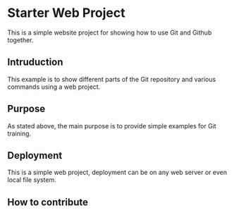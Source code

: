 # Starter Web Project

This is a simple website project for showing how to use Git and Github together. 

## Intruduction

This example is to show different parts of the Git repository and various commands using a web project. 

## Purpose

As stated above, the main purpose is to provide simple examples for Git training. 

## Deployment

This is a simple web project, deployment can be on any web server or even local file system. 

## How to contribute
